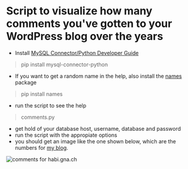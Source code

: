 # Script to visualize how many comments you've gotten to your WordPress blog over the years

- Install [MySQL Connector/Python Developer Guide](http://dev.mysql.com/doc/connector-python/en/index.html)

>  pip install mysql-connector-python

- If you want to get a random name in the help, also install the [names](https://pypi.python.org/pypi/names/) package

> pip install names

- run the script to see the help

>comments.py 

- get hold of your database host, username, database and password
- run the script with the appropiate options
- you should get an image like the one shown below, which are the numbers for [my blog](http://habi.gna.ch).

![comments for habi.gna.ch](https://raw2.github.com/habi/python/master/comments-visualization/habi_gna_ch.png)
